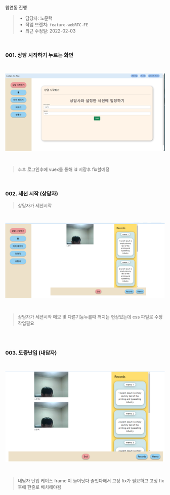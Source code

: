 웹연동 진행

> * 담당자: 노문택
> * 작업 브랜치: `feature-webRTC-FE`
> * 최근 수정일: 2022-02-03



<br>

### 001. 상담 시작하기 누르는 화면 

<br>

![image-20220202184742959](README.assets/image-first.png)

<br>

> 추후 로그인후에 vuex를 통해 id 저장후 fix할예정 





<br>

### 002. 세션 시작 (상담자)

> 상담자가 세션시작

<br>

![image-20220202184923127](README.assets/image-second.PNG)

<br>


> 상담자가 세션시작 메모 및 다른기능누를때 깨지는 현상있는데 css 파일로 수정작업필요 

<br>



<br>

### 003. 도중난입 (내담자)

<br>

![image-20220202185530769](README.assets/image-third.PNG)

<br>

> 내담자 난입 케이스 frame 이 늘어낫다 줄엇다해서 고정 fix가 필요하고 고정 fix후에 한줄로 배치해야됨 


